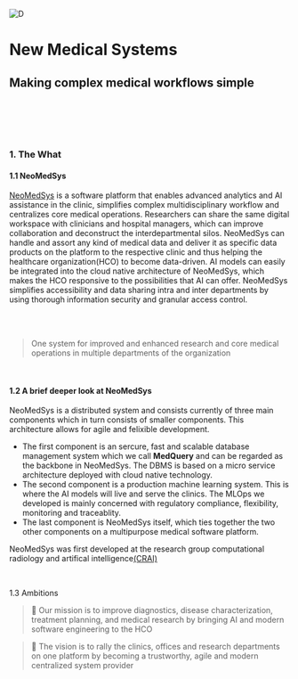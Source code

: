 ![D](https://github.com/NeoMedSys/.github/assets/29639563/025e5cbf-9baf-4450-8d1e-3566590382e5)


# New Medical Systems #
## Making complex medical workflows simple ##


<br clear="left"/>

<br>

<img src="https://img.shields.io/badge/release-v0.1.0--alpha-blue" height="15" /> <img src="https://user-images.githubusercontent.com/29639563/182672649-9a412cbb-ddd7-43b6-b938-1a6dd720b5cc.png" height="15" />
<img src="https://user-images.githubusercontent.com/29639563/182673031-c6054528-612b-441b-be52-bbb85096f66e.png" height="15" />
<img src="https://user-images.githubusercontent.com/29639563/182672919-fa9c61e5-c9ec-412b-bd59-65dbd67673c9.png" height="15" />
<img src="https://user-images.githubusercontent.com/29639563/182672526-3b60618c-ab81-4887-84e7-0a7329058782.png" height="15" />
<br>

### 1. The What ###
#### 1.1 NeoMedSys
[NeoMedSys](https://neomedsys.io/) is a software platform that enables advanced analytics and AI assistance in the clinic, simplifies complex multidisciplinary workflow and centralizes core medical operations. Researchers can share the same digital workspace with clinicians and hospital managers, which can improve collaboration and deconstruct the interdepartmental silos. NeoMedSys can handle and assort any kind of medical data and deliver it as specific data products on the platform to the respective clinic and thus helping the healthcare organization(HCO) to become data-driven. AI models can easily be integrated into the cloud native architecture of NeoMedSys, which makes the HCO responsive to the possibilities that AI can offer. NeoMedSys simplifies accessibility and data sharing intra and inter departments by using thorough information security and granular access control. 

<br>
<br>
 
 > One system for improved and enhanced research and core medical operations in multiple departments of the organization

<br/>

#### 1.2 A brief deeper look at NeoMedSys
NeoMedSys is a distributed system and consists currently of three main components which in turn consists of smaller components. This architecture allows for agile and felixible development. 
- The first component is an sercure, fast and scalable database management system which we call **MedQuery** and can be regarded as the backbone in NeoMedSys. The DBMS is based on a micro service architecture deployed with cloud native technology.
- The second component is a production machine learning system. This is where the AI models will live and serve the clinics. The MLOps we developed is mainly concerned with regulatory compliance, flexibility, monitoring and traceablity.
- The last component is NeoMedSys itself, which ties together the two other components on a multipurpose medical software platform.

 NeoMedSys was first developed at the research group computational radiology and artifical intelligence[(CRAI)](https://crai.no/)


<br>

1.3 Ambitions

> 🚀 Our mission is to improve diagnostics, disease characterization, treatment planning, and medical research by bringing AI and modern software engineering to the HCO

> 👀 The vision is to rally the clinics, offices and research departments on one platform by becoming a trustworthy, agile and modern centralized system provider

<br>


